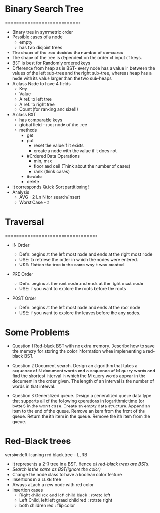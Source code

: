 

# Binary Search Tree
===========================


- Binary tree in symmetric order
- Possible cases of a node 
	- empty
	- has two disjoint trees
- The shape of the tree decides the number of compares
- The shape of the tree is dependent on the order of input of keys.
- BST is best for Randomly ordered keys
- Difference from heap  as in BST- every node has a value in between the values of the left sub-tree and the right sub-tree, whereas heap has a node with its value larger than the two sub-heaps
- A class Node to have 4 fields 
	- Key
	- Value
	- A ref. to left tree
    - A ref. to right tree
    - Count (for ranking and size!!)
- A class BST
    - has comparable keys
    - global field - root node of the tree
    - methods 
        - get
        - put
            - reset the value if it exists
            - create a node with the value if it does not
        - #Ordered Data Operations
            - min, max
            - floor and ceil (Think about the number of cases)
            - rank (think cases)
        - iterable
        - delete
- It corresponds Quick Sort partitioning!
- Analysis
    - AVG - 2 Ln N for search/insert
    - Worst Case - z


# Traversal
=================================
- IN Order
    - Defn: begins at the left most node and ends at the right most node
    - USE: to retrieve the order in which the nodes were entered.
    - USE: Flatten the tree in the same way it was created

- PRE Order
    - Defn: begins at the root node and ends at the right most node
    - USE: if you want to explore the roots before the roots
- POST Order
    - Defn: begins at the left most node and ends at the root node
    - USE: if you want to explore the leaves before the any nodes.





Some Problems
===============================

- Question 1 
Red-black BST with no extra memory. Describe how to save the memory for storing the color information when implementing a red-black BST.

- Question 2
Document search. Design an algorithm that takes a sequence of N document words and a sequence of M query words and find the shortest interval in which the M query words appear in the document in the order given. The length of an interval is the number of words in that interval.

- Question 3
Generalized queue. Design a generalized queue data type that supports all of the following operations in logarithmic time (or better) in the worst case.
Create an empty data structure.
Append an item to the end of the queue.
Remove an item from the front of the queue.
Return the ith item in the queue.
Remove the ith item from the queue.



Red-Black trees
==========================
version:left-leaning red black tree - LLRB

* It represents a 2-3 tree in a BST. Hence *all red-black trees are BSTs*.
* *Search is the same as BST(ignore the color)*
* Change the node class to have a boolean color feature
* Insertions in a LLRB tree
* Always attach a new node with red color
* Insertion cases
    - Right child red and left child black : rotate left
    - Left Child, left left grand child red : rotate right
    - both children red : flip color